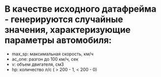 # В качестве исходного датафрейма - генерируются случайные значения, характеризующие параметры автомобиля:
- max_sp: максимальная скорость, км/ч
- ac_one: разгон до 100 км/ч, сек
- v: объем двигателя, см3
- hp: количество л/с ( > 200 - 1, < 200 - 0)
